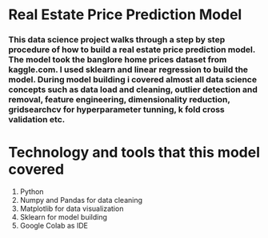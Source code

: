 # Real Estate Price Prediction Model
### This data science project walks through a step by step procedure of how to build a real estate price prediction model. The model took the banglore home prices dataset from kaggle.com. I used sklearn and linear regression to build the model. During model building i covered almost all data science concepts such as data load and cleaning, outlier detection and removal, feature engineering, dimensionality reduction, gridsearchcv for hyperparameter tunning, k fold cross validation etc. 

# Technology and tools that this model covered

1. Python
2. Numpy and Pandas for data cleaning
3. Matplotlib for data visualization
4. Sklearn for model building
5. Google Colab as IDE
